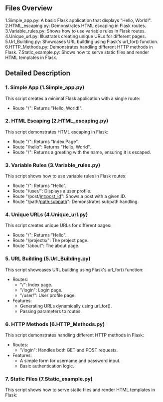 ## Files Overview

1.Simple_app.py: A basic Flask application that displays "Hello, World!".
2.HTML_escaping.py: Demonstrates HTML escaping in Flask routes.
3.Variable_rules.py: Shows how to use variable rules in Flask routes.
4.Unique_url.py: Illustrates creating unique URLs for different pages.
5.Url_Building.py: Showcases URL building using Flask's url_for() function.
6.HTTP_Methods.py: Demonstrates handling different HTTP methods in Flask.
7.Static_example.py: Shows how to serve static files and render HTML templates in Flask.

## Detailed Description

### 1. Simple App (1.Simple_app.py)

This script creates a minimal Flask application with a single route:

- Route "/": Returns "Hello, World!".

### 2. HTML Escaping (2.HTML_escaping.py)

This script demonstrates HTML escaping in Flask:

- Route "/": Returns "Index Page".
- Route "/hello": Returns "Hello, World".
- Route "/<name>": Returns a greeting with the name, ensuring it is escaped.

### 3. Variable Rules (3.Variable_rules.py)

This script shows how to use variable rules in Flask routes:

- Route "/": Returns "Hello".
- Route "/user/<username>": Displays a user profile.
- Route "/post/<int:post_id>": Shows a post with a given ID.
- Route "/path/<path:subpath>": Demonstrates subpath handling.

### 4. Unique URLs (4.Unique_url.py)

This script creates unique URLs for different pages:

- Route "/": Returns "Hello".
- Route "/projects/": The project page.
- Route "/about": The about page.

### 5. URL Building (5.Url_Building.py)

This script showcases URL building using Flask's url_for() function:

- Routes:
  - "/": Index page.
  - "/login": Login page.
  - "/user/<username>": User profile page.
- Features:
  - Generating URLs dynamically using url_for().
  - Passing parameters to routes.

### 6. HTTP Methods (6.HTTP_Methods.py)

This script demonstrates handling different HTTP methods in Flask:

- Routes:
  - "/login": Handles both GET and POST requests.
- Features:
  - A simple form for username and password input.
  - Basic authentication logic.

### 7. Static Files (7.Static_example.py)

This script shows how to serve static files and render HTML templates in Flask:
